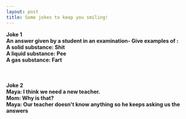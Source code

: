 ```yaml
---
layout: post
title: Some jokes to keep you smiling!
---
```

<b> Joke 1 <b/> <br/>
An answer given by a student in an examination-
<b> Give examples of : <br/>
 A solid substance: </b>   Shit
<b> <br/>
 A liquid substance: </b>   Pee
<b><br/>
 A gas substance: </b>   Fart
 <br/><br/><br/><br/>
 <b> Joke 2 <b/> <br/>
 <b>Maya:<b/> I think we need a new teacher.<br/>
 <b>Mom:<b/> Why is that? <br/>
 <b>Maya:<b/> Our teacher doesn't know anything so he keeps asking us the answers<br/>


